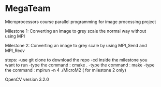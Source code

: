 # MegaTeam
Microprocessors course parallel programming for image processing project


Milestone 1: Converting an image to grey scale the normal way without using MPI 


Milestone 2: Converting an image to grey scale by using MPI_Send and MPI_Recv 

steps:
-use git clone to download the repo
-cd inside the milestone you want to run
-type the command : cmake .
-type the command : make 
-type the command : mpirun -n 4 ./MicroM2  ( for milestone 2 only)



OpenCV version 3.2.0
